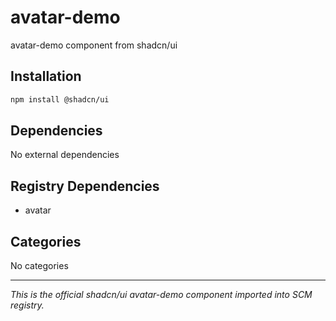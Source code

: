 # avatar-demo

avatar-demo component from shadcn/ui

## Installation

```bash
npm install @shadcn/ui
```

## Dependencies

No external dependencies

## Registry Dependencies

- avatar

## Categories

No categories

---

*This is the official shadcn/ui avatar-demo component imported into SCM registry.*
